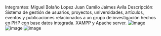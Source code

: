 Integrantes: 
Miguel Bolaño Lopez
Juan Camilo Jaimes Avila
Descripción: Sistema de gestión de usuarios, proyectos, universidades, artículos, eventos y publicaciones relacionados a un grupo de investigación hechos en PHP con base datos integrada. XAMPP y Apache server.
![image](https://github.com/user-attachments/assets/a8983e87-aa4d-4cc9-be53-d5e41b270dbe)
![image](https://github.com/user-attachments/assets/73724651-dbdc-4378-b024-872d610e0166)
![image](https://github.com/user-attachments/assets/209257f3-8403-461a-938a-980dedaf30f4)
